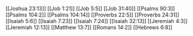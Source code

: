 [[Joshua 23:13]]
[[Job 1:21]]
[[Job 5:5]]
[[Job 31:40]]
[[Psalms 90:3]]
[[Psalms 104:2]]
[[Psalms 104:14]]
[[Proverbs 22:5]]
[[Proverbs 24:31]]
[[Isaiah 5:6]]
[[Isaiah 7:23]]
[[Isaiah 7:24]]
[[Isaiah 32:13]]
[[Jeremiah 4:3]]
[[Jeremiah 12:13]]
[[Matthew 13:7]]
[[Romans 14:2]]
[[Hebrews 6:8]]
